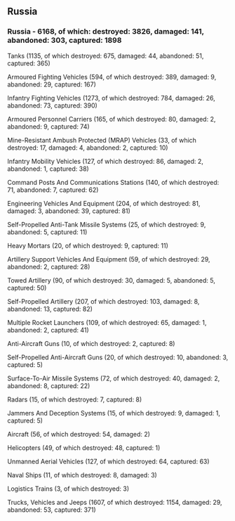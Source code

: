 
 
 ## Russia
 
 ### Russia - 6168, of which: destroyed: 3826, damaged: 141, abandoned: 303, captured: 1898

 

 

 Tanks (1135, of which destroyed: 675, damaged: 44, abandoned: 51, captured: 365)

 Armoured Fighting Vehicles (594, of which destroyed: 389, damaged: 9, abandoned: 29, captured: 167)

 Infantry Fighting Vehicles (1273, of which destroyed: 784, damaged: 26, abandoned: 73, captured: 390)

 Armoured Personnel Carriers (165, of which destroyed: 80, damaged: 2, abandoned: 9, captured: 74)

 Mine-Resistant Ambush Protected (MRAP) Vehicles (33, of which destroyed: 17, damaged: 4, abandoned: 2, captured: 10)

 Infantry Mobility Vehicles (127, of which destroyed: 86, damaged: 2, abandoned: 1, captured: 38)

 Command Posts And Communications Stations (140, of which destroyed: 71, abandoned: 7, captured: 62)

 Engineering Vehicles And Equipment (204, of which destroyed: 81, damaged: 3, abandoned: 39, captured: 81)

 Self-Propelled Anti-Tank Missile Systems (25, of which destroyed: 9, abandoned: 5, captured: 11)

 Heavy Mortars (20, of which destroyed: 9, captured: 11)

 Artillery Support Vehicles And Equipment (59, of which destroyed: 29, abandoned: 2, captured: 28)

 Towed Artillery (90, of which destroyed: 30, damaged: 5, abandoned: 5, captured: 50)

 Self-Propelled Artillery (207, of which destroyed: 103, damaged: 8, abandoned: 13, captured: 82)

 Multiple Rocket Launchers (109, of which destroyed: 65, damaged: 1, abandoned: 2, captured: 41)

 Anti-Aircraft Guns (10, of which destroyed: 2, captured: 8)

 Self-Propelled Anti-Aircraft Guns (20, of which destroyed: 10, abandoned: 3, captured: 5)

 Surface-To-Air Missile Systems (72, of which destroyed: 40, damaged: 2, abandoned: 8, captured: 22)

 Radars (15, of which destroyed: 7, captured: 8)

 Jammers And Deception Systems (15, of which destroyed: 9, damaged: 1, captured: 5)

 Aircraft (56, of which destroyed: 54, damaged: 2)

 Helicopters (49, of which destroyed: 48, captured: 1)

 Unmanned Aerial Vehicles (127, of which destroyed: 64, captured: 63)

 Naval Ships (11, of which destroyed: 8, damaged: 3)

 Logistics Trains (3, of which destroyed: 3)

 Trucks, Vehicles and Jeeps (1607, of which destroyed: 1154, damaged: 29, abandoned: 53, captured: 371)

